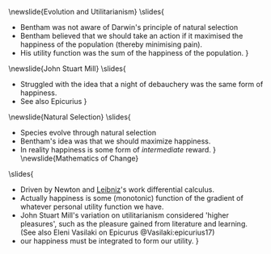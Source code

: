 \newslide{Evolution and Utilitarianism}
\slides{
* Bentham was not aware of Darwin's principle of natural selection
* Bentham believed that we should take an action if it maximised the happiness of the population (thereby minimising pain). 
* His utility function was the sum of the happiness of the population. 
}

\newslide{John Stuart Mill}
\slides{
* Struggled with the idea that a night of debauchery was the same form of happiness.
* See also Epicurius
}

\newslide{Natural Selection}
\slides{
* Species evolve through natural selection
* Bentham's idea was that we should maximize happiness. 
* In reality happiness is some form of *intermediate* reward.
}
\newslide{Mathematics of Change}

\slides{
* Driven by Newton and [Leibniz](https://en.wikipedia.org/wiki/Gottfried_Wilhelm_Leibniz)'s work differential calculus. 
* Actually happiness is some (monotonic) function of the gradient of whatever personal utility function we have. 
* John Stuart Mill's variation on utilitarianism considered 'higher pleasures', such as the pleasure gained from literature and learning. (See also Eleni Vasilaki on Epicurus @Vasilaki:epicurius17)
* our happiness must be integrated to form our utility. 
}
